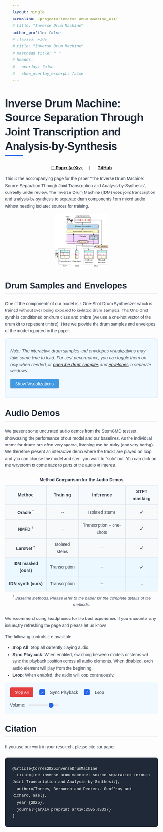 ```yaml
---
layout: single
permalink: /projects/inverse-drum-machine_old/
# title: "Inverse Drum Machine"
author_profile: false
# classes: wide
# title: "Inverse Drum Machine"
# masthead_title: " "
# header:
#   overlay: false
#   show_overlay_excerpt: false
---
```


<style>

@import url('https://fonts.googleapis.com/css2?family=Montserrat:wght@400;500;600;700&family=Source+Sans+Pro:wght@300;400;600&display=swap');
  
  /* Color scheme variables */
  :root {
    --primary: #2563eb;      /* Deeper blue */
    --primary-dark: #1d4ed8; /* Darker blue for hover states */
    --primary-light: #dbeafe; /* Light blue for backgrounds */
    --accent: #8b5cf6;       /* Purple accent */
    --success: #10b981;      /* Green for success states */
    --danger: #ef4444;       /* Red for danger/stop */
    --danger-dark: #dc2626;  /* Darker red for hover */
    --gray-50: #f9fafb;      /* Lightest gray with warm tone */
    --gray-100: #f3f4f6;     /* Very light gray */
    --gray-200: #e5e7eb;     /* Light gray for borders */
    --gray-700: #374151;     /* Dark gray for text */
    --gray-900: #1f2937;     /* Very dark gray for headings */
  }
  
  /* Typography */
  body {
    font-family: 'Source Sans Pro', sans-serif;
    color: var(--gray-700);
    line-height: 1.6;
  }
  
  h1, h2, h3, h4, h5, h6,
  .track-title {
    font-family: 'Montserrat', sans-serif;
    color: var(--gray-900);
    font-weight: 600;
    margin-top: 1.5em;
    margin-bottom: 0.75em;
    line-height: 1.3;
  }
  
  h1 {
    font-size: 2.25rem;
    font-weight: 700;
    margin-top: 0.5em;
    position: relative;
    padding-bottom: 0.5rem;
    letter-spacing: -0.02em;
  }
  
  h1::after {
    content: '';
    position: absolute;
    bottom: 0;
    left: 0;
    width: 60px;
    height: 4px;
    background-color: var(--primary);
    border-radius: 2px;
  }
  
  h2 {
    font-size: 1.75rem;
    color: var(--gray-900);
    margin-top: 2rem;
    border-bottom: 1px solid var(--gray-200);
    padding-bottom: 0.5rem;
  }
  
  h3 {
    font-size: 1.35rem;
    color: var(--gray-900);
  }
  
  /* Improved UI elements */
  .player-button {
    background-color: var(--primary);
    color: white;
    border: none;
    border-radius: 0.25rem;
    padding: 0.5rem;
    cursor: pointer;
    width: 100%;
    position: relative;
    transition: all 0.2s ease;
    font-family: 'Montserrat', sans-serif;
    font-weight: 500;
    font-size: 0.9rem;
    letter-spacing: 0.02em;
  }
  
  .player-button:hover {
    background-color: var(--primary-dark);
    transform: translateY(-1px);
    box-shadow: 0 2px 4px rgba(0, 0, 0, 0.1);
  }
  
  .player-button.playing {
    background-color: var(--danger);
  }
  
  .player-button.playing:hover {
    background-color: var(--danger-dark);
  }
  
  .stop-all-button {
    background-color: var(--danger);
    color: white;
    padding: 0.5rem 1rem;
    border: none;
    border-radius: 0.25rem;
    cursor: pointer;
    font-family: 'Montserrat', sans-serif;
    font-weight: 500;
    transition: all 0.2s ease;
  }
  
  .stop-all-button:hover {
    background-color: var(--danger-dark);
    transform: translateY(-1px);
    box-shadow: 0 2px 4px rgba(0, 0, 0, 0.1);
  }
  
  /* Toggle button styling */
  .toggle-button {
    background-color: var(--primary);
    color: white;
    border: none;
    border-radius: 0.25rem;
    padding: 0.5rem 1rem;
    cursor: pointer;
    font-size: 0.9rem;
    font-family: 'Montserrat', sans-serif;
    font-weight: 500;
    transition: all 0.2s ease;
    box-shadow: 0 1px 3px rgba(0, 0, 0, 0.1);
  }
  
  .toggle-button:hover {
    background-color: var(--primary-dark);
    transform: translateY(-1px);
    box-shadow: 0 2px 5px rgba(0, 0, 0, 0.15);
  }
  
  /* Improved table styling */
  .comparison-table {
    width: 100%;
    border-collapse: separate;
    border-spacing: 0;
    margin-bottom: 1.5rem;
    overflow-x: auto;
    display: block;
    border-radius: 0.5rem;
    box-shadow: 0 1px 3px rgba(0, 0, 0, 0.07);
  }
  .comparison-table td:last-child {
    font-size: 1.15rem;
    /* font-weight: 500; */
  }

  .comparison-table th {
  background-color: var(--gray-50);
  text-align: center !important;
  vertical-align: middle !important;
  font-weight: 600;
  font-family: 'Montserrat', sans-serif;
  font-size: 0.9rem;
  letter-spacing: 0.01em;
}
  
  .comparison-table th, .comparison-table td {
    padding: 0.75rem;
    border: 1px solid var(--gray-200);
  }
  
  
  .comparison-table td {
    background-color: white;
  }
  
  .comparison-table tr:hover td {
    background-color: var(--gray-50);
  }
  
  /* Track section refinements */
  .track-section {
    margin-bottom: 3rem;
    border-bottom: 1px solid var(--gray-200);
    padding-bottom: 2rem;
  }
  
  .track-title {
    font-size: 1.3rem;
    font-weight: 600;
    margin-bottom: 1rem;
    color: var(--primary);
    padding-left: 0.5rem;
    border-left: 4px solid var(--primary);
  }
  
  /* Improved waveform containers */
  .waveform-container {
    margin-bottom: 1.5rem;
    padding: 1.25rem;
    background-color: var(--gray-50);
    border-radius: 0.5rem;
    box-shadow: 0 1px 3px rgba(0, 0, 0, 0.05);
  }
  
  .waveform {
    height: 80px;
    margin-bottom: 0.5rem;
    background-color: white;
    border: 1px solid var(--gray-200);
    border-radius: 4px;
  }
  
  .stem-waveform {
    height: 60px;
    margin-bottom: 0.75rem;
    background-color: white;
    border: 1px solid var(--gray-200);
    border-radius: 4px;
    display: none; /* Hidden by default */
  }
  
  .waveform-label {
    font-size: 0.85rem;
    color: var(--gray-700);
    margin-bottom: 0.25rem;
    font-weight: 600;
    font-family: 'Montserrat', sans-serif;
  }
  
  /* Global controls styling */
  .global-controls {
    display: flex;
    flex-wrap: wrap;
    gap: 1rem;
    margin-bottom: 2rem;
    padding: 1.25rem;
    background-color: var(--primary-light);
    border-radius: 0.5rem;
    align-items: center;
    box-shadow: 0 1px 3px rgba(0, 0, 0, 0.05);
  }
  
  /* Better checkbox styling */
  .control-group input[type="checkbox"] {
    appearance: none;
    -webkit-appearance: none;
    width: 1.2rem;
    height: 1.2rem;
    border: 2px solid var(--primary);
    border-radius: 0.25rem;
    margin-right: 0.5rem;
    position: relative;
    cursor: pointer;
    vertical-align: middle;
  }
  
  .control-group input[type="checkbox"]:checked {
    background-color: var(--primary);
  }
  
  .control-group input[type="checkbox"]:checked::after {
    content: '✓';
    position: absolute;
    color: white;
    font-size: 0.8rem;
    top: 50%;
    left: 50%;
    transform: translate(-50%, -50%);
  }
  
  /* Improve range slider */
  .volume-slider {
    width: 120px;
    appearance: none;
    height: 6px;
    background: var(--gray-200);
    border-radius: 3px;
    outline: none;
  }
  
  .volume-slider::-webkit-slider-thumb {
    appearance: none;
    width: 16px;
    height: 16px;
    background: var(--primary);
    border-radius: 50%;
    cursor: pointer;
    transition: all 0.2s;
  }
  
  .volume-slider::-moz-range-thumb {
    width: 16px;
    height: 16px;
    background: var(--primary);
    border-radius: 50%;
    cursor: pointer;
    border: none;
    transition: all 0.2s;
  }
  
  .volume-slider::-webkit-slider-thumb:hover,
  .volume-slider::-moz-range-thumb:hover {
    transform: scale(1.1);
    box-shadow: 0 0 0 2px rgba(37, 99, 235, 0.2);
  }
  
  /* Improved iframe placeholder */
  .iframe-placeholder {
    border: 1px dashed var(--gray-200);
    border-radius: 0.5rem;
    height: 300px;
    display: flex;
    align-items: center;
    justify-content: center;
    cursor: pointer;
    background-color: white;
    transition: all 0.2s;
  }
  
  .iframe-placeholder:hover {
    background-color: var(--primary-light);
    border-color: var(--primary);
  }
  
  .placeholder-content {
    color: var(--gray-700);
    font-size: 0.95rem;
    padding: 1rem;
    text-align: center;
  }
  
  /* Better baseline model highlighting */
  .baseline-model {
    background-color: var(--gray-50) !important;
  }
  
  .our-model {
    background-color: var(--primary-light) !important;
    border-left: 3px solid var(--primary);
  }
  
  .our-model td {
    background-color: var(--primary-light) !important;
  }
  
  /* Code block styling */
  pre {
    background-color: var(--gray-900);
    color: #f8f8f2;
    border-radius: 0.5rem;
    padding: 1.5rem;
    overflow-x: auto;
    font-family: 'Courier New', monospace;
    margin: 1.5rem 0;
  }
  
  code {
    font-family: 'Courier New', monospace;
    font-size: 0.9em;
  }
  
  /* Additional content controls */
  .additional-content-controls {
    background-color: var(--primary-light);
    border-radius: 0.5rem;
    padding: 1.25rem;
    margin-bottom: 1.5rem;
    border: 1px solid rgba(37, 99, 235, 0.2);
  }
  
  .content-notice {
    margin-bottom: 0.75rem;
    font-size: 0.9rem;
    color: var(--gray-700);
    line-height: 1.5;
  }
  
  /* Add some responsive refinements */
  @media (max-width: 768px) {
    h1 {
      font-size: 1.75rem;
    }
    
    h2 {
      font-size: 1.5rem;
    }
    
    .comparison-table td, .comparison-table th {
      padding: 0.5rem;
    }
    
    .player-button {
      padding: 0.4rem;
      font-size: 0.8rem;
    }
  }
# --------------------------
 .page {
    margin-left: 0 !important;
    margin-right: 0 !important;
    padding-left: 0 !important;
    padding-right: 0 !important;
    float: none !important;
    position: static !important;
    left: auto !important;
    right: auto !important;
    transform: none !important;
    display: block !important;
    width: 100% !important;
  }
  
  /* Kill sidebar completely */
  .sidebar {
    display: none !important;
    width: 0 !important;
    margin: 0 !important;
    padding: 0 !important;
  }
  
  /* Force grid layout to single column */
  .grid__item {
    position: static !important;
    width: 100% !important;
    float: none !important;
    margin-left: 0 !important;
    margin-right: 0 !important;
  }
  
  /* Center main container */
  #main {
    margin-left: auto !important;
    margin-right: auto !important;
    width: 100% !important;
    max-width: 100% !important;
    float: none !important;
    padding: 0 !important;
  }
  
  /* Center content container with explicit margin auto */
  .page__inner-wrap {
    float: none !important;
    width: 94% !important;
    max-width: 1400px !important;
    margin-left: auto !important;
    margin-right: auto !important;
    display: block !important;
    position: relative !important;
    left: 0 !important;
  }

  /* Make sure the masthead (if it exists) is also centered */
  .masthead__inner-wrap {
    margin: 0 auto !important;
  }
  /* Hide masthead for this page only */
  .masthead {
    display: none !important;
  }

.track-section {
  margin-bottom: 2.5rem;
  border-bottom: 1px solid #eaeaea;
  padding-bottom: 1.5rem;
}

.track-title {
  font-size: 1.2rem;
  font-weight: bold;
  margin-bottom: 1rem;
  color: #2b6cb0;
}

.comparison-table {
  max-width: 600px; /* or whatever looks good */
  margin: 0 auto 1.5rem auto;
  border-collapse: separate;
  border-spacing: 0;
  overflow-x: auto;
  display: table;
  width: 100%;
}

.comparison-table th, .comparison-table td {
  padding: 0.5rem;
  border: 1px solid #e2e8f0;
}

.comparison-table th {
  background-color: #f7fafc;
  text-align: left;
  font-weight: 600;
}

.comparison-table td {
  background-color: #f8f9fa;
}

.model-name {
  font-weight: 600;
  min-width: 100px;
}

.player-button {
  background-color: #4299e1;
  color: white;
  border: none;
  border-radius: 0.25rem;
  padding: 0.5rem;
  cursor: pointer;
  width: 100%;
  position: relative;
  transition: all 0.2s;
}

.player-button:hover {
  background-color: #3182ce;
}

.player-button.playing {
  background-color: #e53e3e;
}

.player-button.playing:hover {
  background-color: #c53030;
}

.player-button.unavailable {
  background-color: #a0aec0;
  opacity: 0.5;
  cursor: not-allowed;
}

.player-button.unavailable:hover {
  background-color: #a0aec0;
}

.progress-indicator {
  position: absolute;
  bottom: 0;
  left: 0;
  height: 3px;
  width: 0%;
  background-color: rgba(255, 255, 255, 0.7);
  transition: width 0.1s linear;
}

.global-controls {
  display: flex;
  flex-wrap: wrap;
  gap: 1rem;
  margin-bottom: 2rem;
  padding: 1rem;
  background-color: #f0f9ff;
  border-radius: 0.5rem;
  align-items: center;
}

.control-group {
  display: flex;
  align-items: center;
  gap: 0.5rem;
}

.volume-slider {
  width: 100px;
}

.stop-all-button {
  background-color: #e53e3e;
  color: white;
  padding: 0.5rem 1rem;
  border: none;
  border-radius: 0.25rem;
  cursor: pointer;
}

.stop-all-button:hover {
  background-color: #c53030;
}

/* Waveform styles */
.waveform-container {
  margin-bottom: 1.5rem;
}

.waveform {
  height: 80px;
  margin-bottom: 0.5rem;
  background-color: #f7fafc;
  border: 1px solid #e2e8f0;
  border-radius: 4px;
}

.stem-waveform {
  height: 60px;
  margin-bottom: 0.75rem;
  background-color: #f7fafc;
  border: 1px solid #e2e8f0;
  border-radius: 4px;
  display: none; /* Hidden by default */
}

.waveform-label {
  font-size: 0.8rem;
  color: #4a5568;
  margin-bottom: 0.25rem;
  font-weight: 600;
}

@media (max-width: 768px) {
  .comparison-table td, .comparison-table th {
    padding: 0.3rem;
  }
  
  .model-name {
    font-size: 0.8rem;
    min-width: 70px;
  }
  
  .player-button {
    padding: 0.3rem;
    font-size: 0.8rem;
  }
  
  .global-controls {
    flex-direction: column;
    align-items: flex-start;
  }
  
  .control-group.volume {
    width: 100%;
  }
  
  .volume-slider {
    width: 100%;
  }
  /* Make the track title look clickable */
  .track-title {
    cursor: pointer;
    position: relative; /* Needed for the +/- icon */
    padding-right: 25px; /* Make space for the icon */
    -webkit-user-select: none; /* Prevent text selection on click */
    -moz-user-select: none;
    -ms-user-select: none;
    user-select: none;
  }

  /* Style for the +/- icon */
  .track-title::after {
    content: '+'; /* Show '+' by default */
    position: absolute;
    right: 5px;
    top: 50%;
    transform: translateY(-50%);
    font-weight: bold;
    font-size: 1.5rem;
    color: var(--primary);
  }

  /* When a section is OPEN (not collapsed), change the icon to '-' */
  .track-section:not(.is-collapsed) .track-title::after {
    content: '−'; /* Use a proper minus sign */
  }

  /* The container for the content we want to show/hide */
  .collapsible-content {
    /* Smooth transition for opening/closing */
    max-height: 0;
    overflow: hidden;
    transition: max-height 0.4s ease-out;
  }

  /* When a section is OPEN, set max-height to a large value to reveal it */
  .track-section:not(.is-collapsed) .collapsible-content {
    max-height: 2000px; /* A value larger than any possible content height */
    transition: max-height 0.5s ease-in;
  }
}
</style>

# Inverse Drum Machine: Source Separation Through Joint Transcription and Analysis-by-Synthesis

<p align="center">
  <a href="https://arxiv.org/pdf/2505.03337" style="margin-right: 20px;">
    📄 <strong>Paper (arXiv)</strong>
  </a>
  |
  <a href="https://github.com/bernardo-torres/inverse-drum-machine" style="margin-left: 20px;">
    <i class="fab fa-fw fa-github"></i> <strong>GitHub</strong>
  </a>
</p>

This is the accompanying page for the paper "The Inverse Drum Machine: Source Separation Through Joint Transcription and Analysis-by-Synthesis", currently under review. The Inverse Drum Machine (IDM) uses joint transcription and analysis-by-synthesis to separate drum components from mixed audio without needing isolated sources for training.



<p align="center">
  <img src="/assets/images/inverse-drum-machine/overview.png" alt="Inverse Drum Machine Overview" style="max-width: 35%; height: auto; border-radius: 0.5rem;">
</p>

<h2>Drum Samples and Envelopes</h2>

One of the components of our model is a One-Shot Drum Synthesizer which is trained without ever being exposed to isolated drum samples. The One-Shot synth is conditioned on drum class and timbre (we use a one-hot vector of the drum kit to represent timbre).
Here we provide the drum samples and envelopes of the model reported in the paper. 

<div class="additional-content-controls">
  <p class="content-notice">
    <i>Note: The interactive drum samples and envelopes visualizations may take some time to load. For best performance, you can toggle them on only when needed, or <a href="/assets/html/inverse-drum-machine/IDM/test_drum_samples.html" target="_blank">open the drum samples</a> and <a href="/assets/html/inverse-drum-machine/IDM/test_envelopes.html" target="_blank">envelopes</a> in separate windows.</i>
  </p>
  
  <button id="toggleVisualizationsBtn" class="toggle-button">Show Visualizations</button>
</div>

<div id="visualizationsContainer" style="display: none; margin-top: 1rem;">
  <div class="iframe-container" style="display: flex; flex-wrap: wrap; gap: 1rem;">
    <div style="flex: 1 1 100%; min-width: 300px;">
      <h3>Drum Samples</h3>
      <p style="color: #e53e3e; font-weight: bold; margin-bottom: 0.5rem;">
        <strong>Warning:</strong> Some drum samples can be loud! Please lower your volume before clicking.
      </p>
      <div class="iframe-placeholder" data-src="/assets/html/inverse-drum-machine/IDM/test_drum_samples.html">
        <div class="placeholder-content">Click to load Drum Samples visualization</div>
      </div>
    </div>
    
    <div style="flex: 1 1 100%; min-width: 300px;">
      <h3>Envelopes</h3>
      <div class="iframe-placeholder" data-src="/assets/html/inverse-drum-machine/IDM/test_envelopes.html">
        <div class="placeholder-content">Click to load Envelopes visualization</div>
      </div>
    </div>
  </div>
</div>

<style>
  .additional-content-controls {
    background-color: #f0f9ff;
    border-radius: 0.5rem;
    padding: 1rem;
    margin-bottom: 1rem;
  }
  
  .content-notice {
    margin-bottom: 0.75rem;
    font-size: 0.9rem;
    color: #4a5568;
  }
  
  .toggle-button {
    background-color: #4299e1;
    color: white;
    border: none;
    border-radius: 0.25rem;
    padding: 0.5rem 1rem;
    cursor: pointer;
    font-size: 0.9rem;
  }
  
  .toggle-button:hover {
    background-color: #3182ce;
  }
  
  .iframe-placeholder {
    border: 1px dashed #cbd5e0;
    border-radius: 0.25rem;
    height: 300px;
    display: flex;
    align-items: center;
    justify-content: center;
    cursor: pointer;
    background-color: #f7fafc;
    transition: background-color 0.2s;
  }
  
  .iframe-placeholder:hover {
    background-color: #edf2f7;
  }
  
  .placeholder-content {
    color: #4a5568;
    font-size: 0.9rem;
  }
</style>


<div class="audio-demos-section">
  <h2>Audio Demos</h2>
<p>
  We present some uncurated audio demos from the StemGMD test set showcasing the performance of our model and our baselines. As the individual stems for drums are often very sparse, listening can be tricky (and very boring). We therefore present an interactive demo where the tracks are played on loop and you can choose the model and stem you want to "solo" out. You can click on the waveform to come back to parts of the audio of interest.
</p>


<div style="text-align: center; margin: 1.5rem 0;">
  <table class="comparison-table" style="margin: 0 auto; max-width: 650px;">
    <caption style="caption-side: top; margin-bottom: 0.5rem; font-weight: 600; color: #2d3748;">
      Method Comparison for the Audio Demos
    </caption>
    <thead>
      <tr>
        <th>Method</th>
        <th>Training</th>
        <th>Inference</th>
        <th>STFT masking</th>
      </tr>
    </thead>
    <tbody>
      <tr class="baseline-model">
        <td class="model-name">Oracle <sup>†</sup></td>
        <td>--</td>
        <td>Isolated stems</td>
        <td>✓</td>
      </tr>
      <tr class="baseline-model">
        <td class="model-name">NMFD <sup>†</sup></td>
        <td>--</td>
        <td>Transcription + one-shots</td>
        <td>✓</td>
      </tr>
      <tr class="baseline-model">
        <td class="model-name">LarsNet <sup>†</sup></td>
        <td>Isolated stems</td>
        <td>--</td>
        <td>✓</td>
      </tr>
      <tr class="our-model">
        <td class="model-name"><strong>IDM masked (ours)</strong></td>
        <td>Transcription</td>
        <td>--</td>
        <td>✓</td>
      </tr>
      <tr class="our-model">
        <td class="model-name"><strong>IDM synth (ours)</strong></td>
        <td>Transcription</td>
        <td>--</td>
        <td>-</td>
      </tr>
    </tbody>
  </table>
  <div style="font-size: 0.85rem; color: #4a5568; margin-top: 0.5rem; font-style: italic;">
    <sup>†</sup> Baseline methods. Please refer to the paper for the complete details of the methods.
  </div>
</div>

<p>
  We recommend using headphones for the best experience. If you encounter any issues,try refreshing the page and please let us know!
</p>

<p>
  The following controls are available:
</p>
<ul>
  <li><strong>Stop All</strong>: Stop all currently playing audio.</li>
  <li><strong>Sync Playback</strong>: When enabled, switching between models or stems will sync the playback position across all audio elements. When disabled, each audio element will play from the beginning.</li>
  <li><strong>Loop</strong>: When enabled, the audio will loop continuously.</li>
</ul>


<style>
  .baseline-model {
    background-color: #f8fafc !important;
  }
  
  .our-model {
    background-color: #ebf8ff !important;
    border-left: 3px solid #3182ce;
  }
  
  .our-model td {
    background-color: #ebf8ff !important;
  }
</style>



  <div class="global-controls">
    <div class="control-group">
      <button id="stopAllButton" class="stop-all-button">Stop All</button>
    </div>
    <div class="control-group">
      <input type="checkbox" id="syncCheckbox" class="sync-checkbox" checked>
      <label for="syncCheckbox">Sync Playback</label>
    </div>
    <div class="control-group">
      <input type="checkbox" id="loopCheckbox" class="loop-checkbox" checked>
      <label for="loopCheckbox">Loop</label>
    </div>
    <div class="control-group volume">
      <label for="volumeSlider">Volume:</label>
      <input type="range" id="volumeSlider" class="volume-slider" min="0" max="1" step="0.01" value="0.8">
    </div>
  </div>

  <div id="audio-demos"></div>
</div>

<!-- Load WaveSurfer.js -->
<script src="https://unpkg.com/wavesurfer.js@6.6.3/dist/wavesurfer.min.js"></script>


<script>
  document.addEventListener('DOMContentLoaded', () => {
    const toggleBtn = document.getElementById('toggleVisualizationsBtn');
    const container = document.getElementById('visualizationsContainer');
    const placeholders = document.querySelectorAll('.iframe-placeholder');
    
    // Toggle visualizations container
    toggleBtn.addEventListener('click', () => {
      if (container.style.display === 'none') {
        container.style.display = 'block';
        toggleBtn.textContent = 'Hide Visualizations';
      } else {
        container.style.display = 'none';
        toggleBtn.textContent = 'Show Visualizations';
      }
    });
    
    // Set up lazy loading for iframes
    placeholders.forEach(placeholder => {
      placeholder.addEventListener('click', () => {
        const src = placeholder.getAttribute('data-src');
        const iframe = document.createElement('iframe');
        iframe.src = src;
        iframe.width = '100%';
        iframe.height = '500px';
        iframe.frameBorder = '0';
        iframe.style.borderRadius = '0.25frem';
        
        // Replace placeholder with iframe
        placeholder.parentNode.replaceChild(iframe, placeholder);
      });
    });


  const tracks = [
  
  {
    id: "93",
    title: "93_hiphop_75_beat_4-4.wav, drum kit: brooklyn (train)",
    baseFile: "93_hiphop_75_beat_4-4_brooklyn",
    crop: 10 // 5 seconds playback (remove this line to play the full track)
  },
  {
    id: "166",
    title: "166_latin-brazilian-baiao_95_fill_4-4.wav, drum kit: heavy",
    baseFile: "166_latin-brazilian-baiao_95_fill_4-4_heavy",
    crop: 2
  },
  {
    id: "73",
    title: "73_neworleans-funk_93_fill_4-4.wav, drum kit: brooklyn",
    baseFile: "73_neworleans-funk_93_fill_4-4_brooklyn",
  },
  {
    id: "11",
    title: "11_rock_120_beat_4-4.wav, drum kit: portland",
    baseFile: "11_rock_120_beat_4-4_portland",
  },
  {
    id: "7",
    title: "7_pop-groove7_138_beat_4-4.wav, drum kit: retro rock",
    baseFile: "7_pop-groove7_138_beat_4-4_retro_rock"
    // No crop specified, will play the full track
  }
];
  

  const experimentName = 'test_train_kits';
  // Models configuration
  const models = [
    { id: "original", name: "Original Mix", instruments: ["full"] },
    { id: "GT", name: "Ground Truth", dirName: "gt", suffix: "synth" },
    { id: "Oracle", name: "Oracle", dirName: "oracle", suffix: "masked" },
    { id: "IDM_masked", name: "IDM masked (Ours)", dirName: "9cf252ba", suffix: "masked" },
    { id: "IDM_synth", name: "IDM synth (Ours)", dirName: "9cf252ba", suffix: "synth" },
    { id: "LarsNet", name: "LarsNet", dirName: "larsnet_stereo", suffix: "synth" },
    { id: "LarsNet Mono", name: "LarsNet Mono", dirName: "larsnet_mono", suffix: "synth" },
    { id: "NMFD", name: "NMFD", dirName: "nmfd_case1a", suffix: "masked" } // Assuming 'nmfd' is the directory name
  ];
  
  // Instrument configuration
  const instruments = [
    { id: "full", name: "Full Mix" },
    { id: "KD", name: "Kick" },
    { id: "SD", name: "Snare" },
    { id: "HH", name: "Hi-Hats" },
    { id: "CY", name: "Cymbals" },
    { id: "TT", name: "Tom-Tom" }
  ];
  
  // UI elements
  const stopAllButton = document.getElementById('stopAllButton');
  const loopCheckbox = document.getElementById('loopCheckbox');
  const syncCheckbox = document.getElementById('syncCheckbox');
  const volumeSlider = document.getElementById('volumeSlider');
  const audioDemosContainer = document.getElementById('audio-demos');
  
  // Audio & waveform state
  let currentlyPlaying = null;
  let currentTrackId = null;
  let audioObjects = {};
  const waveSurfers = {};
  let isUpdatingWaveform = false; // Flag to prevent event loops
  
  // Get color for instrument visualization
  function getInstrumentColor(instrumentId) {
    const colors = {
      'KD': '#e53e3e', // Kick - Red
      'SD': '#dd6b20', // Snare - Orange
      'HH': '#38a169', // Hi-hat - Green
      'CY': '#3182ce', // Cymbal - Blue
      'TT': '#805ad5'  // Tom - Purple
    };
    
    return colors[instrumentId] || '#a0aec0'; // Default gray
  }
  
  // Get lighter version of color for progress
  function getLighterColor(hexColor) {
    // Simple function to lighten a hex color
    let r = parseInt(hexColor.substr(1, 2), 16);
    let g = parseInt(hexColor.substr(3, 2), 16);
    let b = parseInt(hexColor.substr(5, 2), 16);
    
    // Lighten
    r = Math.min(255, r + 40);
    g = Math.min(255, g + 40);
    b = Math.min(255, b + 40);
    
    return `#${r.toString(16).padStart(2, '0')}${g.toString(16).padStart(2, '0')}${b.toString(16).padStart(2, '0')}`;
  }
  
  // Improved checkFileExists function
  function checkFileExists(url) {
    return new Promise((resolve) => {
      console.log(`Checking if file exists: ${url}`);
      const audio = new Audio();
      
      // Set timeout to avoid hanging too long on missing files
      const timeout = setTimeout(() => {
        console.warn(`Timeout checking file: ${url}`);
        resolve(false);
      }, 3000);
      
      audio.oncanplaythrough = () => {
        clearTimeout(timeout);
        console.log(`File exists: ${url}`);
        resolve(true);
      };
      
      audio.onerror = (e) => {
        clearTimeout(timeout);
        console.warn(`File doesn't exist or error loading: ${url}`, e);
        resolve(false);
      };
      
      // Load with cache buster to prevent caching issues
      audio.src = `${url}?t=${new Date().getTime()}`;
    });
  }
  

// Modified parts to fix the eternal loading issue

// 1. First, add a debug function to check file paths more explicitly
function debugFilePath(url) {
  console.log(`Attempting to load file: ${url}`);
  
  // Create an explicit debugging element to show on the page
  const debugElement = document.createElement('div');
  debugElement.style.position = 'fixed';
  debugElement.style.top = '10px';
  debugElement.style.right = '10px';
  debugElement.style.background = 'rgba(0,0,0,0.8)';
  debugElement.style.color = 'white';
  debugElement.style.padding = '10px';
  debugElement.style.zIndex = '9999';
  debugElement.style.maxWidth = '300px';
  debugElement.style.fontSize = '12px';
  debugElement.textContent = `Testing: ${url}`;
  document.body.appendChild(debugElement);
  
  // Create an image object to test if the server responds at all
  const ping = new XMLHttpRequest();
  ping.open('HEAD', url.substring(0, url.lastIndexOf('/')), true);
  ping.onreadystatechange = function() {
    if (ping.readyState === 4) {
      debugElement.textContent += `\nServer response: ${ping.status}`;
      
      // Clean up after 5 seconds
      setTimeout(() => {
        document.body.removeChild(debugElement);
      }, 5000);
    }
  };
  ping.send();
  
  return url;
}

async function initializeStemWaveform(track, model, instrument) {
  const stemWaveformId = `stem-waveform-${track.id}`;
  const stemWavesurferId = `wavesurfer-stem-${track.id}`;
  
  // Get the container
  const stemWaveformContainer = document.getElementById(stemWaveformId);
  if (!stemWaveformContainer) {
    console.error(`Stem waveform container not found: ${stemWaveformId}`);
    return null;
  }
  
  // Get instrument ID correctly - whether it's passed as object or string
  const instrumentId = instrument.id || instrument;
  
  // Get instrument name for the label
  const instrumentObj = instruments.find(i => i.id === instrumentId);
  const instrumentName = instrumentObj ? instrumentObj.name : instrumentId;
  
  // Update the label
  const stemLabel = document.getElementById(`stem-label-${track.id}`);
  if (stemLabel) {
    stemLabel.textContent = `${model.name} - ${instrumentName}`;
    stemLabel.style.color = getInstrumentColor(instrumentId);
  }
  
  // Show the container
  stemWaveformContainer.style.display = 'block';
  
  // Determine audio path
  const audioPath = `/assets/audio/inverse-drum-machine/separation_outputs/${experimentName}/${track.baseFile}/${model.dirName}/${instrumentId}_${model.suffix}.wav`;
  
  // Cleanup existing waveform
  if (waveSurfers[stemWavesurferId]) {
    waveSurfers[stemWavesurferId].destroy();
    delete waveSurfers[stemWavesurferId];
  }
  
  // Create new waveform with normalization for better visualization
  const stemWs = WaveSurfer.create({
    container: stemWaveformContainer,
    waveColor: getInstrumentColor(instrumentId),
    progressColor: getLighterColor(getInstrumentColor(instrumentId)),
    height: 60,
    responsive: true,
    barWidth: 2,
    cursorWidth: 1,
    interact: true, // Make sure interaction is enabled
    normalize: true,
    backend: 'MediaElement',
    barGap: 1,
    barRadius: 1
  });
  
  // Apply extra amplitude boost for hi-hats and similar instruments
  if (instrumentId === 'HH' || instrumentId === 'CY') {
    stemWs.params.amplitude = 2;
  }
  
  // Configure events
  stemWs.on('ready', () => {
    stemWs.setMute(true);
  });

  // Add seek event handling to make stem waveform interactive
 // Improved seek handler in initializeStemWaveform
stemWs.on('seek', position => {
  if (isUpdatingWaveform) return;
  if (currentTrackId !== track.id) return;
  
  // Prevent multiple rapid updates
  isUpdatingWaveform = true;
  
  try {
    // Get the exact time position
    const t = stemWs.getDuration() * position;
    
    // Update all related audio elements to this precise position
    Object.keys(audioObjects)
      .filter(id => id.startsWith(track.id))
      .forEach(id => {
        const audio = audioObjects[id];
        if (audio) {
          audio.currentTime = t;
        }
      });
    
    // Update main waveform position using requestAnimationFrame for smoother visual update
    const mainWs = waveSurfers[track.id];
    if (mainWs && mainWs.isReady) {
      requestAnimationFrame(() => {
        mainWs.seekTo(position);
      });
    }
  } catch (e) {
    console.warn('Error during stem seek synchronization:', e);
  } finally {
    // Release the lock after a small delay
    setTimeout(() => { isUpdatingWaveform = false; }, 20);
  }
});
  
  // Load the audio
  stemWs.load(audioPath);
  
  // Store the WaveSurfer instance
  waveSurfers[stemWavesurferId] = stemWs;
  
  return stemWs;
}
  


  // Improved function to hide the stem waveform
  function hideStemWaveform(trackId) {
    console.log(`Hiding stem waveform for track ${trackId}`);
    const stemWaveformContainer = document.getElementById(`stem-waveform-${trackId}`);
    if (stemWaveformContainer) {
      stemWaveformContainer.style.display = 'none';
    }
    
    // Reset the label
    const stemLabel = document.getElementById(`stem-label-${trackId}`);
    if (stemLabel) {
      stemLabel.textContent = 'Selected Stem';
      stemLabel.style.color = '';
    }
    
    // Clean up the wavesurfer instance
    const stemWavesurferId = `wavesurfer-stem-${trackId}`;
    if (waveSurfers[stemWavesurferId]) {
      try {
        waveSurfers[stemWavesurferId].destroy();
        delete waveSurfers[stemWavesurferId];
      } catch (e) {
        console.warn(`Error destroying stem waveform:`, e);
      }
    }
  }
  
  // Build the track sections
  tracks.forEach(track => {
    // Create the main container for this track
    const trackSection = document.createElement('div');
    trackSection.className = 'track-section';
    trackSection.id = `track-${track.id}`;
    
    // Create the clickable title
    const trackTitle = document.createElement('h3');
    trackTitle.className = 'track-title';
    trackTitle.textContent = track.title;
    trackSection.appendChild(trackTitle);
    
    // --- Create the wrapper for collapsible content ---
    const collapsibleContent = document.createElement('div');
    collapsibleContent.className = 'collapsible-content';

    // --- Create and build the waveform container ---
    const waveformContainer = document.createElement('div');
    waveformContainer.className = 'waveform-container';
    
    const mixLabel = document.createElement('div');
    mixLabel.className = 'waveform-label';
    mixLabel.textContent = 'Original Mix';
    waveformContainer.appendChild(mixLabel);
    
    const wfDiv = document.createElement('div');
    wfDiv.className = 'waveform';
    wfDiv.id = `waveform-${track.id}`;
    waveformContainer.appendChild(wfDiv);
    
    const stemLabel = document.createElement('div');
    stemLabel.className = 'waveform-label';
    stemLabel.id = `stem-label-${track.id}`;
    stemLabel.textContent = 'Selected Stem';
    waveformContainer.appendChild(stemLabel);
    
    const stemWfDiv = document.createElement('div');
    stemWfDiv.className = 'stem-waveform';
    stemWfDiv.id = `stem-waveform-${track.id}`;
    waveformContainer.appendChild(stemWfDiv);
    
    // --- Create and build the comparison table ---
    const table = document.createElement('table');
    table.className = 'comparison-table';
    const thead = document.createElement('thead');
    const headerRow = document.createElement('tr');
    
    const emptyHeader = document.createElement('th');
    emptyHeader.textContent = 'Model / Instrument';
    headerRow.appendChild(emptyHeader);
    
    const displayInstruments = instruments.filter(instr => instr.id !== "full" || (instr.id === "full" && models.some(m => m.instruments && m.instruments.includes("full"))));
    
    displayInstruments.forEach(instrument => {
      if (instrument.id !== "full") {
        const th = document.createElement('th');
        th.textContent = instrument.name;
        th.style.color = getInstrumentColor(instrument.id);
        headerRow.appendChild(th);
      }
    });
    
    thead.appendChild(headerRow);
    table.appendChild(thead);
    
    const tbody = document.createElement('tbody');
    models.forEach(model => {
      const row = document.createElement('tr');
      const modelCell = document.createElement('td');
      modelCell.className = 'model-name';
      modelCell.textContent = model.name;
      row.appendChild(modelCell);
      
      if (model.id === "original") {
        const fullMixCell = document.createElement('td');
        fullMixCell.colSpan = displayInstruments.length - 1;
        const audioId = `${track.id}_${model.id}_full`;
        const audioPath = `/assets/audio/inverse-drum-machine/separation_outputs/${experimentName}/${track.baseFile}/mix.wav`;
        const button = createPlayerButton(audioId, audioPath, track.id, model.id, "full");
        fullMixCell.appendChild(button);
        row.appendChild(fullMixCell);
      } else {
        displayInstruments.forEach(instrument => {
          if (instrument.id === "full") return;
          const cell = document.createElement('td');
          const audioId = `${track.id}_${model.id}_${instrument.id}`;
          const audioPath = `/assets/audio/inverse-drum-machine/separation_outputs/${experimentName}/${track.baseFile}/${model.dirName}/${instrument.id}_${model.suffix}.wav`;
          const button = createPlayerButton(audioId, audioPath, track.id, model.id, instrument.id);
          cell.appendChild(button);
          row.appendChild(cell);
        });
      }
      tbody.appendChild(row);
    });
    
    table.appendChild(tbody);
    
    // Append the waveform and table to the collapsible wrapper
    collapsibleContent.appendChild(waveformContainer);
    collapsibleContent.appendChild(table);
    
    // Append the wrapper to the main track section
    trackSection.appendChild(collapsibleContent);
    
    // Append the entire section for this track to the main demo container
    audioDemosContainer.appendChild(trackSection);
    
    // --- Initialize the main WaveSurfer instance for this track ---
    const ws = WaveSurfer.create({
      container: `#waveform-${track.id}`,
      waveColor: '#ccd6f6',
      progressColor: '#4c51bf',
      height: 80,
      responsive: true,
      barWidth: 2,
      cursorWidth: 1,
      interact: true
    });
    
    ws.load(`/assets/audio/inverse-drum-machine/separation_outputs/${experimentName}/${track.baseFile}/mix.wav`);
    ws.on('ready', () => ws.setMute(true));
    ws.on('error', err => console.warn('WaveSurfer error:', err));
    waveSurfers[track.id] = ws;

    // --- Add the logic for the collapsible section ---
    
    // Start all sections in a collapsed state
    trackSection.classList.add('is-collapsed');

    // Add the click event listener to the title to toggle visibility
    trackTitle.addEventListener('click', () => {
      trackSection.classList.toggle('is-collapsed');
    });
    
  });
  
  // Create player button helper
  function createPlayerButton(audioId, audioPath, trackId, modelId, instrumentId) {
    const button = document.createElement('button');
    button.className = 'player-button';
    button.textContent = 'Play';
    button.dataset.id = audioId;
    button.dataset.track = trackId;
    button.dataset.model = modelId;
    button.dataset.instrument = instrumentId;
    
    const progress = document.createElement('div');
    progress.className = 'progress-indicator';
    button.appendChild(progress);
    
    button.addEventListener('click', () => handlePlayClick(audioId, audioPath, trackId, modelId, instrumentId));
    return button;
  }
  
  // Update progress indicator
  function updateProgress(audioId) {
    const audio = audioObjects[audioId];
    const btn = document.querySelector(`button[data-id="${audioId}"]`);
    const prog = btn && btn.querySelector('.progress-indicator');
    
    if (prog && audio && audio.duration) {
      prog.style.width = `${(audio.currentTime / audio.duration) * 100}%`;
    }
  }

  // Improved audio sync system - replace the existing timeupdate event handler code
audio.addEventListener('timeupdate', () => {
  if (currentlyPlaying !== audioId) return;
  
  // Update button progress
  updateProgress(audioId);
  
  // Get current position
  const currentPos = audio.currentTime / (audio.duration || 1);
  if (isNaN(currentPos)) return;
  
  // Only update waveforms every 100ms to prevent excessive rendering
  if (!audio._lastUpdate || Date.now() - audio._lastUpdate >= 100) {
    audio._lastUpdate = Date.now();
    
    // Use a stricter synchronization approach
    if (!isUpdatingWaveform) {
      isUpdatingWaveform = true;
      
      try {
        // Update main waveform with precise position
        if (ws && ws.isReady && currentTrackId === trackId) {
          // Use requestAnimationFrame for smoother visual updates
          requestAnimationFrame(() => {
            ws.seekTo(currentPos);
          });
        }
        
        // Update stem waveform with the same precise position
        const stemWavesurferId = `wavesurfer-stem-${trackId}`;
        if (waveSurfers[stemWavesurferId] && waveSurfers[stemWavesurferId].isReady) {
          requestAnimationFrame(() => {
            waveSurfers[stemWavesurferId].seekTo(currentPos);
          });
        }
      } catch (e) {
        console.warn('Error updating waveform positions:', e);
      }
      
      // Release the synchronization lock after a minimal delay
      setTimeout(() => { isUpdatingWaveform = false; }, 5);
    }
  }
});
  
  // Handle play/stop with waveform sync
  // Improved handlePlayClick function to ensure better synchronization
// Update the handlePlayClick function to properly maintain position when changing stems
// Modify the handlePlayClick function to handle cropping
async function handlePlayClick(audioId, audioPath, trackId, modelId, instrumentId) {
  // If same clip, just toggle stop
  if (currentlyPlaying === audioId) {
    stopAudio();
    return;
  }
  
  const ws = waveSurfers[trackId];
  const isSameTrack = trackId === currentTrackId;
  let startPos = 0;
  
  // Get the playback position from the current audio if we're on the same track
  if (isSameTrack && syncCheckbox.checked && currentlyPlaying) {
    const currentAudio = audioObjects[currentlyPlaying];
    if (currentAudio) {
      startPos = currentAudio.currentTime || 0;
      console.log(`Continuing from position: ${startPos}`);
    }
  }
  
  // Stop current playback but keep track context if we're on the same track
  if (currentlyPlaying) {
    stopAudio(false); // The false prevents resetting currentTrackId
  }
  
  // Initialize stem waveform if needed
  if (modelId !== "original" && instrumentId !== "full") {
    console.log(`Preparing stem waveform for ${modelId}/${instrumentId}`);
    
    const stemLabel = document.getElementById(`stem-label-${trackId}`);
    if (stemLabel) {
      stemLabel.textContent = `Loading ${modelId} - ${instrumentId}...`;
      stemLabel.style.color = getInstrumentColor(instrumentId);
    }
    
    try {
      const track = tracks.find(t => t.id === trackId);
      const model = models.find(m => m.id === modelId);
      
      if (!track || !model) {
        console.error(`Could not find track or model: ${trackId}/${modelId}`);
        hideStemWaveform(trackId);
      } else {
        await initializeStemWaveform(track, model, instrumentId);
      }
    } catch (error) {
      console.error(`Error initializing stem waveform:`, error);
      hideStemWaveform(trackId);
    }
  } else {
    hideStemWaveform(trackId);
  }
  
  // Create or get audio element
  if (!audioObjects[audioId]) {
    const audio = new Audio();
    audio.src = audioPath;
    audio.preload = 'auto';
    audio.dataset.track = trackId;
    
    // Add precise timing tracking
    audio._lastUpdate = 0;
    
    // Handle audio errors
    audio.onerror = (e) => {
      console.error(`Error with audio ${audioId}:`, e);
      resetPlayButton(audioId);
      
      const btn = document.querySelector(`button[data-id="${audioId}"]`);
      if (btn) {
        btn.classList.add('unavailable');
        btn.textContent = 'Unavailable';
        btn.disabled = true;
      }
    };
    
    // Add timeupdate handler to keep waveforms in sync
    audio.addEventListener('timeupdate', function() {
      if (currentlyPlaying !== audioId) return;
      
      // Update button progress
      updateProgress(audioId);
      
      // Check if we need to loop due to crop value
      const track = tracks.find(t => t.id === trackId);
      if (track && track.crop && this.currentTime >= track.crop) {
        // If loop is enabled, jump back to start, otherwise stop
        if (loopCheckbox.checked) {
          this.currentTime = 0;
          
          // Update both waveforms to beginning
          requestAnimationFrame(() => {
            const mainWs = waveSurfers[trackId];
            const stemWs = waveSurfers[`wavesurfer-stem-${trackId}`];
            
            if (mainWs && mainWs.isReady) {
              mainWs.seekTo(0);
            }
            
            if (stemWs && stemWs.isReady) {
              stemWs.seekTo(0);
            }
          });
        } else {
          stopAudio();
          return;
        }
      }
      
      // Get current position ratio
      const currentPos = this.currentTime / (this.duration || 1);
      if (isNaN(currentPos)) return;
      
      // Throttle updates to prevent excessive rendering
      if (!this._lastUpdate || Date.now() - this._lastUpdate >= 50) {
        this._lastUpdate = Date.now();
        
        if (!isUpdatingWaveform) {
          isUpdatingWaveform = true;
          
          try {
            // Update both waveforms simultaneously
            const mainWs = waveSurfers[trackId];
            const stemWs = waveSurfers[`wavesurfer-stem-${trackId}`];
            
            requestAnimationFrame(() => {
              if (mainWs && mainWs.isReady) {
                mainWs.seekTo(currentPos);
              }
              
              if (stemWs && stemWs.isReady) {
                stemWs.seekTo(currentPos);
              }
            });
          } catch (e) {
            console.warn('Error updating waveforms:', e);
          }
          
          // Clear the lock after a short delay
          setTimeout(() => { isUpdatingWaveform = false; }, 10);
        }
      }
    });
    
    audioObjects[audioId] = audio;
  }
  
  const audio = audioObjects[audioId];
  audio.volume = parseFloat(volumeSlider.value);
  audio.loop = loopCheckbox.checked;
  
  // Set the exact starting position
  if (isSameTrack && syncCheckbox.checked && startPos > 0) {
    try {
      // Set audio position before playing
      audio.currentTime = startPos;
    } catch (e) {
      console.warn('Error setting starting position:', e);
    }
  } else {
    // For different tracks or sync disabled, start from beginning
    audio.currentTime = 0;
  }
  
  // Play audio and update UI
  try {
    const playPromise = audio.play();
    if (playPromise !== undefined) {
      playPromise.then(() => {
        // Update UI state
        const btn = document.querySelector(`button[data-id="${audioId}"]`);
        if (btn) {
          btn.textContent = 'Stop';
          btn.classList.add('playing');
        }
        
        // Set current state
        currentlyPlaying = audioId;
        currentTrackId = trackId;
        
        // After audio starts playing, sync both waveforms exactly
        const exactPos = audio.currentTime / (audio.duration || 1);
        
        requestAnimationFrame(() => {
          // Sync main waveform
          if (ws && ws.isReady) {
            ws.play();
            ws.setMute(true);
            ws.seekTo(exactPos);
          }
          
          // Sync stem waveform
          const stemWavesurferId = `wavesurfer-stem-${trackId}`;
          const stemWs = waveSurfers[stemWavesurferId];
          if (stemWs && stemWs.isReady) {
            stemWs.play();
            stemWs.setMute(true);
            stemWs.seekTo(exactPos);
          }
        });
      }).catch(err => {
        console.error('Error playing audio:', err);
        resetPlayButton(audioId);
        markButtonUnavailable(audioId);
      });
    } else {
      // Fallback for older browsers
      const btn = document.querySelector(`button[data-id="${audioId}"]`);
      if (btn) {
        btn.textContent = 'Stop';
        btn.classList.add('playing');
      }
      
      currentlyPlaying = audioId;
      currentTrackId = trackId;
      
      // Sync waveforms
      if (ws && ws.isReady) {
        ws.play();
        ws.setMute(true);
      }
    }
  } catch (err) {
    console.error('Error playing audio:', err);
    resetPlayButton(audioId);
    markButtonUnavailable(audioId);
  }
}

// Improved function to mark buttons as unavailable
function markButtonUnavailable(audioId) {
  const btn = document.querySelector(`button[data-id="${audioId}"]`);
  if (btn) {
    console.log(`Marking button as unavailable: ${audioId}`);
    btn.classList.add('unavailable');
    btn.textContent = 'N/A';
    btn.disabled = true;
    btn.title = 'This stem is not available';
  }
}

// Add a function to proactively check stem availability
// Modified stem availability checker - more reliable
// More reliable stem availability checker
// A more reliable stem availability checker using Audio elements instead of fetch
// Replace your current checkStemAvailability function with this simpler one
async function checkStemAvailability() {
  console.log("Starting stem availability check...");
  
  // Make sure to run this after all buttons are definitely created
  setTimeout(() => {
    // For each track
    tracks.forEach(track => {
      // For each model (except original which always has full mix)
      models.forEach(model => {
        if (model.id === "original") return;
        
        // For each instrument
        instruments.forEach(instrument => {
          // Skip full mix for non-GT models
          if (instrument.id === "full" && model.id !== "GT") return;
          
          const audioId = `${track.id}_${model.id}_${instrument.id}`;
          const audioPath = `/assets/audio/inverse-drum-machine/separation_outputs/${experimentName}/${track.baseFile}/${model.dirName}/${instrument.id}_${model.suffix}.wav`;
          
          // Find the button
          const btn = document.querySelector(`button[data-id="${audioId}"]`);
          if (!btn) return;
          
          console.log(`Testing: ${audioId}`);
          
          // Set button to "checking" state
          btn.textContent = "Checking...";
          
          // Simple fetch test with error handling
          fetch(audioPath, { method: 'HEAD' })
            .then(response => {
              if (!response.ok) {
                console.log(`Marking unavailable: ${audioPath}`);
                markButtonUnavailable(audioId);
              } else {
                console.log(`Available: ${audioPath}`);
                btn.textContent = "Play";
              }
            })
            .catch(() => {
              console.log(`Error fetching ${audioPath}, marking unavailable`);
              markButtonUnavailable(audioId);
            });
        });
      });
    });
  }, 1000); // 1 second should be enough if this runs at end of document load
}
  // Improved stop audio function
function stopAudio(resetTrackInfo = true) {
  if (!currentlyPlaying) return;
  
  // Get references before clearing state
  const audioId = currentlyPlaying;
  const trackId = currentTrackId;
  
  // Reset state first
  const btn = document.querySelector(`button[data-id="${audioId}"]`);
  if (btn) { 
    btn.textContent = 'Play'; 
    btn.classList.remove('playing'); 
  }
  
  currentlyPlaying = null;
  if (resetTrackInfo) currentTrackId = null;
  
  // Then stop everything with clean state
  requestAnimationFrame(() => {
    // Stop audio
    const audio = audioObjects[audioId];
    if (audio) {
      try {
        audio.pause();
      } catch (e) {}
    }
    
    // Stop main waveform
    const ws = waveSurfers[trackId];
    if (ws && ws.isReady) {
      try {
        ws.pause();
      } catch (e) {}
    }
    
    // Pause stem waveform
    const stemWavesurferId = `wavesurfer-stem-${trackId}`;
    if (waveSurfers[stemWavesurferId] && waveSurfers[stemWavesurferId].isReady) {
      try {
        waveSurfers[stemWavesurferId].pause();
      } catch (e) {}
    }
  });
}
  
  function resetPlayButton(audioId) {
    const btn = document.querySelector(`button[data-id="${audioId}"]`);
    if (btn) { 
      btn.textContent = 'Play'; 
      btn.classList.remove('playing'); 
    }
  }
  
  // Wire up global controls
  stopAllButton.addEventListener('click', () => stopAudio(true));
  
  volumeSlider.addEventListener('input', () => {
    const volume = parseFloat(volumeSlider.value);
    if (currentlyPlaying && audioObjects[currentlyPlaying]) {
      try {
        audioObjects[currentlyPlaying].volume = volume;
      } catch (e) {
        console.warn('Error setting volume:', e);
      }
    }
  });
  
  loopCheckbox.addEventListener('change', () => {
    const isLooping = loopCheckbox.checked;
    if (currentlyPlaying && audioObjects[currentlyPlaying]) {
      try {
        audioObjects[currentlyPlaying].loop = isLooping;
      } catch (e) {
        console.warn('Error setting loop:', e);
      }
    }
  });
  
  // Cleanup function for page unload
  window.addEventListener('beforeunload', () => {
    // Stop any playing audio first
    stopAudio(true);
    
    // Destroy WaveSurfer instances to free resources
    Object.values(waveSurfers).forEach(ws => {
      if (ws && typeof ws.destroy === 'function') {
        try {
          ws.destroy();
        } catch (e) {
          console.warn('Error destroying WaveSurfer:', e);
        }
      }
    });
    
    // Clear audio objects
    Object.values(audioObjects).forEach(audio => {
      if (audio) {
        try {
          audio.src = '';
          audio.load();
        } catch (e) {
          console.warn('Error cleaning up audio:', e);
        }
      }
    });
  });
    console.log("DOM loaded, checking stem availability soon...");
  // checkStemAvailability();
});
</script>


## Citation

If you use our work in your research, please cite our paper:

```
@article{torres2025InverseDrumMachine,
  title={The Inverse Drum Machine: Source Separation Through Joint Transcription and Analysis-by-Synthesis},
  author={Torres, Bernardo and Peeters, Geoffroy and Richard, Gaël},
  year={2025},
  journal={arXiv preprint arXiv:2505.03337}
}
```